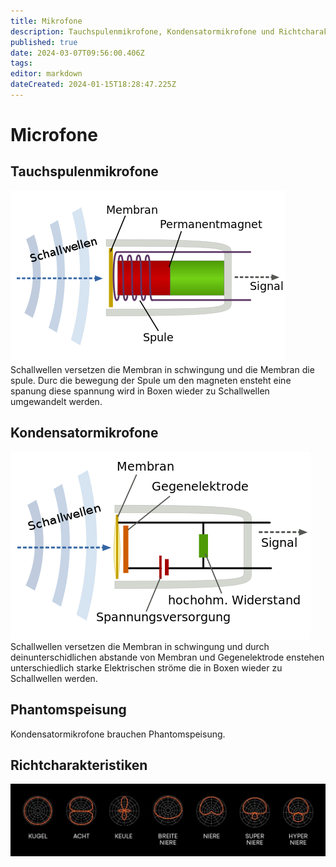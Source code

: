 ```yaml
---
title: Mikrofone
description: Tauchspulenmikrofone, Kondensatormikrofone und Richtcharakteristiken
published: true
date: 2024-03-07T09:56:00.406Z
tags: 
editor: markdown
dateCreated: 2024-01-15T18:28:47.225Z
---
```


# Microfone
## Tauchspulenmikrofone
![aufbau_eines_tauchspulenmikrofons.png](/ton/aufbau_eines_tauchspulenmikrofons.png)
Schallwellen versetzen die Membran in schwingung und die Membran die spule.
Durc die bewegung der Spule um den magneten ensteht eine spanung diese spannung wird in Boxen wieder zu Schallwellen umgewandelt werden.
## Kondensatormikrofone
![aufbau_eines_kondensatormikrofons.png](/ton/aufbau_eines_kondensatormikrofons.png)
Schallwellen versetzen die Membran in schwingung und durch deinunterschidlichen abstande von Membran und Gegenelektrode enstehen unterschiedlich starke Elektrischen ströme die in Boxen wieder zu Schallwellen werden.
## Phantomspeisung
Kondensatormikrofone brauchen Phantomspeisung.
## Richtcharakteristiken
![richtcharakteristiken.webp](/ton/richtcharakteristiken.webp)